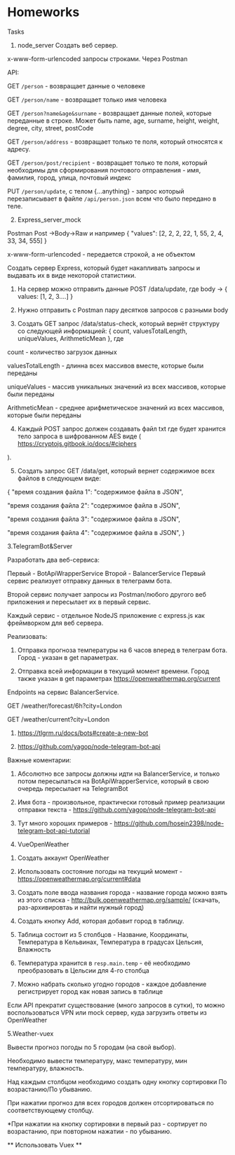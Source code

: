 # Homeworks
 Tasks
1) node_server
Создать веб сервер.

x-www-form-urlencoded запросы строками. Через Postman

API:

GET `/person` - возвращает данные о человеке

GET `/person/name` - возвращает только имя человека

GET `/person?name&age&surname` - возвращает данные полей, которые переданные в строке. Может быть name, age, surname, height, weight, degree, city, street, postCode

GET `/person/address` - возвращает только те поля, который относятся к адресу.

GET `/person/post/recipient` - возвращает только те поля, который необходимы для сформирования почтового отправления - имя, фамилия, город, улица, почтовый индекс

PUT `/person/update`, с телом {...anything} - запрос который перезаписывает в файле `/api/person.json` всем что было передано в теле.

2) Express_server_mock

Postman Post ->Body->Raw и например { "values": [2, 2, 2, 22, 1, 55, 2, 4, 33, 34, 555] }

x-www-form-urlencoded - передается строкой, а не объектом

Создать сервер Express, который будет накапливать запросы и выдавать их в виде некоторой статистики.

1) На сервер можно отправить данные POST /data/update, где body -> { values: [1, 2, 3....] }

2) Нужно отправить с Postman пару десятков запросов с разными body

3) Создать GET запрос /data/status-check, который вернёт структуру со следующей информацией: { count, valuesTotalLength, uniqueValues, ArithmeticMean }, где

count - количество загрузок данных

valuesTotalLength - длинна всех массивов вместе, которые были переданы

uniqueValues - массив уникальных значений из всех массивов, которые были переданы

ArithmeticMean - среднее арифметическое значений из всех массивов, которые были переданы

4) Каждый POST запрос должен создавать файл txt где будет хранится тело запроса в шифрованном AES виде (
https://cryptojs.gitbook.io/docs/#ciphers

).

5) Создать запрос GET /data/get, который вернет содержимое всех файлов в следующем виде:

{
"время создания файла 1": "содержимое файла в JSON",

"время создания файла 2": "содержимое файла в JSON",

"время создания файла 3": "содержимое файла в JSON",

"время создания файла 4": "содержимое файла в JSON",
}

3.TelegramBot&Server

Разработать два веб-сервиса:

Первый - BotApiWrapperService
Второй - BalancerService
Первый сервис реализует отправку данных в телеграмм бота.

Второй сервис получает запросы из Postman/любого другого веб приложения и пересылает их в первый сервис.

Каждый сервис - отдельное NodeJS приложение с express.js как фреймворком для веб сервера.

Реализовать:

1) Отправка прогноза температуры на 6 часов вперед в телеграм бота. Город - указан в get параметрах.

2) Отправка всей информации в текущий момент времени. Город также указан в get параметрах https://openweathermap.org/current

Endpoints на сервис BalancerService.

GET /weather/forecast/6h?city=London

GET /weather/current?city=London

1) https://tlgrm.ru/docs/bots#create-a-new-bot

2) https://github.com/yagop/node-telegram-bot-api

Важные коментарии:

1) Абсолютно все запросы должны идти на BalancerService, и только потом пересылаться на BotApiWrapperService, который в свою очередь пересылает на TelegramBot

2) Имя бота - произвольное, практически готовый пример реализации отправки текста - https://github.com/yagop/node-telegram-bot-api

3) Тут много хороших примеров - https://github.com/hosein2398/node-telegram-bot-api-tutorial

4. VueOpenWeather

1) Создать аккаунт OpenWeather

2) Использовать состояние погоды на текущий момент - https://openweathermap.org/current#data

3) Создать поле ввода названия города - название города можно взять из этого списка - http://bulk.openweathermap.org/sample/ (скачать, раз-архивировтаь и найти нужный город)

4) Создать кнопку Add, которая добавит город в таблицу.

5) Таблица состоит из 5 столбцов - Название, Координаты, Температура в Кельвинах, Температура в градусах Цельсия, Влажность

6) Температура хранится в `resp.main.temp` - её необходимо преобразовать в Цельсии для 4-го столбца

7) Можно набрать сколько угодно городов - каждое добавление регистрирует город как новая запись в таблице

Если API прекратит существование (много запросов в сутки), то можно воспользоваться VPN или mock сервер, куда загрузить ответы из OpenWeather

5.Weather-vuex

Вывести прогноз погоды по 5 городам (на свой выбор).

Необходимо вывести температуру, макс температуру, мин температуру, влажность.

Над каждым столбцом необходимо создать одну кнопку сортировки По возрастанию/По убыванию.

При нажатии прогноз для всех городов должен отсортироваться по соответствующему столбцу.

*При нажатии на кнопку сортировки в первый раз - сортирует по возрастанию, при повторном нажатии - по убыванию.

** Использовать Vuex **
